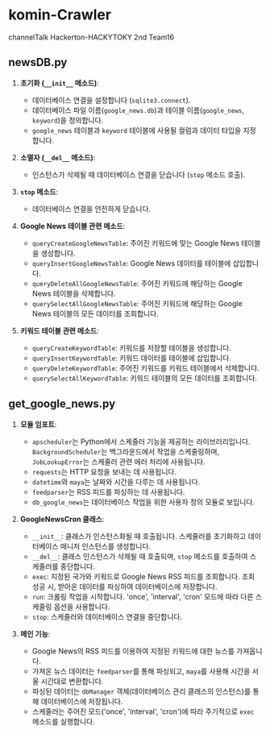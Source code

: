 # komin-Crawler
channelTalk Hackerton-HACKYTOKY 2nd Team16

## newsDB.py
1. **초기화 (`__init__` 메소드)**:
    - 데이터베이스 연결을 설정합니다 (`sqlite3.connect`).
    - 데이터베이스 파일 이름(`google_news.db`)과 테이블 이름(`google_news`, `keyword`)을 정의합니다.
    - `google_news` 테이블과 `keyword` 테이블에 사용될 컬럼과 데이터 타입을 지정합니다.

2. **소멸자 (`__del__` 메소드)**:
    - 인스턴스가 삭제될 때 데이터베이스 연결을 닫습니다 (`stop` 메소드 호출).

3. **`stop` 메소드**:
    - 데이터베이스 연결을 안전하게 닫습니다.

4. **Google News 테이블 관련 메소드**:
    - `queryCreateGoogleNewsTable`: 주어진 키워드에 맞는 Google News 테이블을 생성합니다.
    - `queryInsertGoogleNewsTable`: Google News 데이터를 테이블에 삽입합니다.
    - `queryDeleteAllGoogleNewsTable`: 주어진 키워드에 해당하는 Google News 테이블을 삭제합니다.
    - `querySelectAllGoogleNewsTable`: 주어진 키워드에 해당하는 Google News 테이블의 모든 데이터를 조회합니다.

5. **키워드 테이블 관련 메소드**:
    - `queryCreateKeywordTable`: 키워드를 저장할 테이블을 생성합니다.
    - `queryInsertKeywordTable`: 키워드 데이터를 테이블에 삽입합니다.
    - `queryDeleteKeywordTable`: 주어진 키워드를 키워드 테이블에서 삭제합니다.
    - `querySelectAllKeywordTable`: 키워드 테이블의 모든 데이터를 조회합니다.

## get_google_news.py
1. **모듈 임포트**: 
    - `apscheduler`는 Python에서 스케줄러 기능을 제공하는 라이브러리입니다. `BackgroundScheduler`는 백그라운드에서 작업을 스케줄링하며, `JobLookupError`는 스케줄러 관련 에러 처리에 사용됩니다.
    - `requests`는 HTTP 요청을 보내는 데 사용됩니다.
    - `datetime`와 `maya`는 날짜와 시간을 다루는 데 사용됩니다.
    - `feedparser`는 RSS 피드를 파싱하는 데 사용됩니다.
    - `db_google_news`는 데이터베이스 작업을 위한 사용자 정의 모듈로 보입니다.

2. **GoogleNewsCron 클래스**:
    - `__init__`: 클래스가 인스턴스화될 때 호출됩니다. 스케줄러를 초기화하고 데이터베이스 매니저 인스턴스를 생성합니다.
    - `__del__`: 클래스 인스턴스가 삭제될 때 호출되며, `stop` 메소드를 호출하여 스케줄러를 중단합니다.
    - `exec`: 지정된 국가와 키워드로 Google News RSS 피드를 조회합니다. 조회 성공 시, 받아온 데이터를 파싱하여 데이터베이스에 저장합니다.
    - `run`: 크롤링 작업을 시작합니다. 'once', 'interval', 'cron' 모드에 따라 다른 스케줄링 옵션을 사용합니다.
    - `stop`: 스케줄러와 데이터베이스 연결을 중단합니다.

3. **메인 기능**:
    - Google News의 RSS 피드를 이용하여 지정된 키워드에 대한 뉴스를 가져옵니다.
    - 가져온 뉴스 데이터는 `feedparser`를 통해 파싱되고, `maya`를 사용해 시간을 서울 시간대로 변환합니다.
    - 파싱된 데이터는 `dbManager` 객체(데이터베이스 관리 클래스의 인스턴스)를 통해 데이터베이스에 저장됩니다.
    - 스케줄러는 주어진 모드('once', 'interval', 'cron')에 따라 주기적으로 `exec` 메소드를 실행합니다.
